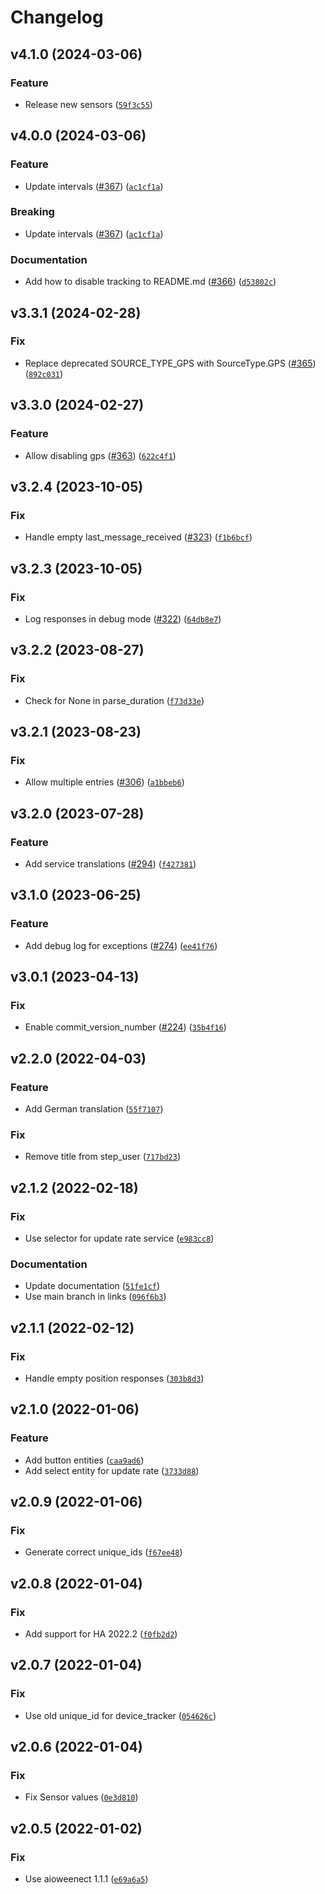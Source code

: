 # Changelog

<!--next-version-placeholder-->

## v4.1.0 (2024-03-06)

### Feature

* Release new sensors ([`59f3c55`](https://github.com/eifinger/hass-weenect/commit/59f3c5506a3a3d49e4a9868928de508de62e91d6))

## v4.0.0 (2024-03-06)

### Feature

* Update intervals ([#367](https://github.com/eifinger/hass-weenect/issues/367)) ([`ac1cf1a`](https://github.com/eifinger/hass-weenect/commit/ac1cf1a7a6f2fcff3ff6d9a722ba6cc9c9132d88))

### Breaking

* Update intervals ([#367](https://github.com/eifinger/hass-weenect/issues/367)) ([`ac1cf1a`](https://github.com/eifinger/hass-weenect/commit/ac1cf1a7a6f2fcff3ff6d9a722ba6cc9c9132d88))

### Documentation

* Add how to disable tracking to README.md ([#366](https://github.com/eifinger/hass-weenect/issues/366)) ([`d53802c`](https://github.com/eifinger/hass-weenect/commit/d53802ca13d5ffcd6642caec72d0d7fa6e458793))

## v3.3.1 (2024-02-28)

### Fix

* Replace deprecated SOURCE_TYPE_GPS with SourceType.GPS ([#365](https://github.com/eifinger/hass-weenect/issues/365)) ([`892c031`](https://github.com/eifinger/hass-weenect/commit/892c031c484a6c09d682284c198227470eb685e9))

## v3.3.0 (2024-02-27)

### Feature

* Allow disabling gps ([#363](https://github.com/eifinger/hass-weenect/issues/363)) ([`622c4f1`](https://github.com/eifinger/hass-weenect/commit/622c4f1de52014e39d2f2ef1e6b009a16cc6754f))

## v3.2.4 (2023-10-05)

### Fix

* Handle empty last_message_received ([#323](https://github.com/eifinger/hass-weenect/issues/323)) ([`f1b6bcf`](https://github.com/eifinger/hass-weenect/commit/f1b6bcf2635a6277b0e84b6f6552421c1b912a55))

## v3.2.3 (2023-10-05)

### Fix

* Log responses in debug mode ([#322](https://github.com/eifinger/hass-weenect/issues/322)) ([`64db8e7`](https://github.com/eifinger/hass-weenect/commit/64db8e7b5eb206b9edbb1f783ec2c4f60c657022))

## v3.2.2 (2023-08-27)

### Fix

* Check for None in parse_duration ([`f73d33e`](https://github.com/eifinger/hass-weenect/commit/f73d33ec8314737ac6d95204197741303ce10d3a))

## v3.2.1 (2023-08-23)

### Fix

* Allow multiple entries ([#306](https://github.com/eifinger/hass-weenect/issues/306)) ([`a1bbeb6`](https://github.com/eifinger/hass-weenect/commit/a1bbeb6303851744c072c005eb8dbf420d282544))

## v3.2.0 (2023-07-28)

### Feature

* Add service translations ([#294](https://github.com/eifinger/hass-weenect/issues/294)) ([`f427381`](https://github.com/eifinger/hass-weenect/commit/f4273819d82455efe52a94a232ec3ce9fa304891))

## v3.1.0 (2023-06-25)

### Feature

* Add debug log for exceptions ([#274](https://github.com/eifinger/hass-weenect/issues/274)) ([`ee41f76`](https://github.com/eifinger/hass-weenect/commit/ee41f7672ff5ba9dd9c7d23199c42e9f3b335539))

## v3.0.1 (2023-04-13)
### Fix
* Enable commit_version_number ([#224](https://github.com/eifinger/hass-weenect/issues/224)) ([`35b4f16`](https://github.com/eifinger/hass-weenect/commit/35b4f1638eb5291c356f24b9be5ecdaba9ccf0c6))

## v2.2.0 (2022-04-03)
### Feature
* Add German translation ([`55f7107`](https://github.com/eifinger/hass-weenect/commit/55f71079e117bb2617d2543ae1e5130421e71696))

### Fix
* Remove title from step_user ([`717bd23`](https://github.com/eifinger/hass-weenect/commit/717bd23b119fa0196ee5acc25b07e7c3ee015926))

## v2.1.2 (2022-02-18)
### Fix
* Use selector for update rate service ([`e983cc8`](https://github.com/eifinger/hass-weenect/commit/e983cc8fdf5d8593f2b5b16fef6d841fea0702aa))

### Documentation
* Update documentation ([`51fe1cf`](https://github.com/eifinger/hass-weenect/commit/51fe1cf8ed60b1f8df23159866cc4917b2e551f1))
* Use main branch in links ([`096f6b3`](https://github.com/eifinger/hass-weenect/commit/096f6b38214e4a250c05685302e5b069c855d325))

## v2.1.1 (2022-02-12)
### Fix
* Handle empty position responses ([`303b8d3`](https://github.com/eifinger/hass-weenect/commit/303b8d3ad7551e4322c4b932148f0c500f2d3720))

## v2.1.0 (2022-01-06)
### Feature
* Add button entities ([`caa9ad6`](https://github.com/eifinger/hass-weenect/commit/caa9ad6db710ac4a82bd464115ed7fc2c9a64350))
* Add select entity for update rate ([`3733d88`](https://github.com/eifinger/hass-weenect/commit/3733d88948b87de11974933d947bfe93aa8d8519))

## v2.0.9 (2022-01-06)
### Fix
* Generate correct unique_ids ([`f67ee48`](https://github.com/eifinger/hass-weenect/commit/f67ee48e581f1168a4ac3f1508ff214209160d06))

## v2.0.8 (2022-01-04)
### Fix
* Add support for HA 2022.2 ([`f0fb2d2`](https://github.com/eifinger/hass-weenect/commit/f0fb2d2c01606d93009d017b807e4aea48d0d138))

## v2.0.7 (2022-01-04)
### Fix
* Use old unique_id for device_tracker ([`054626c`](https://github.com/eifinger/hass-weenect/commit/054626cbab9a61d294bc8254e9c55cd5cb4d1598))

## v2.0.6 (2022-01-04)
### Fix
* Fix Sensor values ([`0e3d810`](https://github.com/eifinger/hass-weenect/commit/0e3d81066519eb4bc300c647144ad7d64e0adab1))

## v2.0.5 (2022-01-02)
### Fix
* Use aioweenect 1.1.1 ([`e69a6a5`](https://github.com/eifinger/hass-weenect/commit/e69a6a59f209fd5e5687fea34ea9e12203f5c42f))
